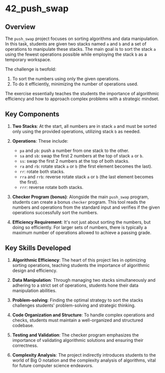# 42_push_swap

## Overview

The `push_swap` project focuses on sorting algorithms and data manipulation. In this task, students are given two stacks named `a` and `b` and a set of operations to manipulate these stacks. The main goal is to sort the stack `a` using the fewest operations possible while employing the stack `b` as a temporary workspace.

The challenge is twofold: 
1. To sort the numbers using only the given operations.
2. To do it efficiently, minimizing the number of operations used.

The exercise essentially teaches the students the importance of algorithmic efficiency and how to approach complex problems with a strategic mindset.

## Key Components

1. **Two Stacks**: At the start, all numbers are in stack `a` and must be sorted only using the provided operations, utilizing stack `b` as needed.

2. **Operations**: These include:
    - `pa` and `pb`: push a number from one stack to the other.
    - `sa` and `sb`: swap the first 2 numbers at the top of stack `a` or `b`.
    - `ss`: swap the first 2 numbers at the top of both stacks.
    - `ra` and `rb`: rotate stack `a` or `b` (the first element becomes the last).
    - `rr`: rotate both stacks.
    - `rra` and `rrb`: reverse rotate stack `a` or `b` (the last element becomes the first).
    - `rrr`: reverse rotate both stacks.

3. **Checker Program (bonus)**: Alongside the main `push_swap` program, students can create a bonus `checker` program. This tool reads the numbers and operations from the standard input and verifies if the given operations successfully sort the numbers.

4. **Efficiency Requirement**: It's not just about sorting the numbers, but doing so efficiently. For larger sets of numbers, there is typically a maximum number of operations allowed to achieve a passing grade.

## Key Skills Developed

1. **Algorithmic Efficiency**: The heart of this project lies in optimizing sorting operations, teaching students the importance of algorithmic design and efficiency.

2. **Data Manipulation**: Through managing two stacks simultaneously and adhering to a strict set of operations, students hone their data manipulation abilities.

3. **Problem-solving**: Finding the optimal strategy to sort the stacks challenges students' problem-solving and strategic thinking.

4. **Code Organization and Structure**: To handle complex operations and checks, students must maintain a well-organized and structured codebase.

5. **Testing and Validation**: The checker program emphasizes the importance of validating algorithmic solutions and ensuring their correctness.

6. **Complexity Analysis**: The project indirectly introduces students to the world of Big O notation and the complexity analysis of algorithms, vital for future computer science endeavors.
